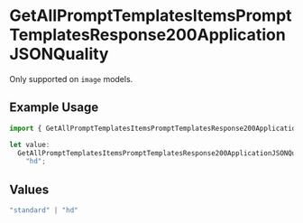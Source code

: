 # GetAllPromptTemplatesItemsPromptTemplatesResponse200ApplicationJSONQuality

Only supported on `image` models.

## Example Usage

```typescript
import { GetAllPromptTemplatesItemsPromptTemplatesResponse200ApplicationJSONQuality } from "orq-poc-typescript-multi-env-version/models/operations";

let value:
  GetAllPromptTemplatesItemsPromptTemplatesResponse200ApplicationJSONQuality =
    "hd";
```

## Values

```typescript
"standard" | "hd"
```